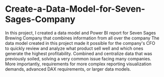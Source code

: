 # Create-a-Data-Model-for-Seven-Sages-Company
In this project, I created a data model and Power BI report for Seven Sages Brewing Company that combines information from all over the company
The data model created in this project made it possible for the company's CFO to quickly review and analyze what product sell well and which ones generate the highest profitability.
Combined and centralize data that was previously soiled, solving a very common issue facing many companies.
More importantly, requirements for more complex reporting visualization demands, advanced DAX requirements, or larger data models.
